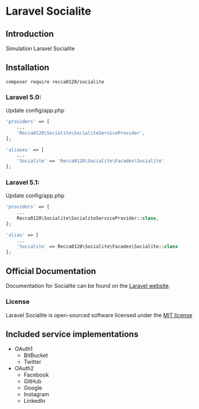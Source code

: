 # Laravel Socialite

## Introduction

Simulation Laravel Socialite

## Installation

```
composer require recca0120/socialite
```

### Laravel 5.0:

Update config/app.php
```php
'providers' => [
    ...
    'Recca0120\Socialite\SocialiteServiceProvider',
];
```

```php
'aliases' => [
    ...
    'Socialite' => 'Recca0120\Socialite\Facades\Socialite'
];
```

### Laravel 5.1:

Update config/app.php
```php
'providers' => [
    ...
    Recca0120\Socialite\SocialiteServiceProvider::class,
];
```

```php
'alias' => [
    ...
    'Socialite' => Recca0120\Socialite\Facades\Socialite::class
];
```

## Official Documentation

Documentation for Socialite can be found on the [Laravel website](http://laravel.com/docs/authentication#social-authentication).

### License

Laravel Socialite is open-sourced software licensed under the [MIT license](http://opensource.org/licenses/MIT)

Included service implementations
--------------------------------
- OAuth1
    - BitBucket
    - Twitter
- OAuth2
    - Facebook
    - GitHub
    - Google
    - Instagram
    - LinkedIn
